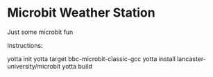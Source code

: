 # Microbit Weather Station
Just some microbit fun

Instructions:

yotta init
yotta target bbc-microbit-classic-gcc
yotta install lancaster-university/microbit
yotta build
